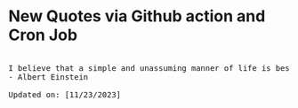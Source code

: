 # New Quotes via Github action and Cron Job

<pre>
<!-- #quote -->
I believe that a simple and unassuming manner of life is best for everyone, best both for the body and the mind.
- Albert Einstein

Updated on: [11/23/2023]
<!-- #quoteEnd -->
</pre>
